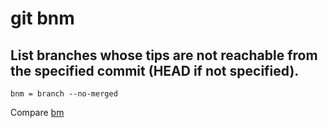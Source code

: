 # git bnm

## List branches whose tips are not reachable from the specified commit (HEAD if not specified).

```gitconfig
bnm = branch --no-merged
```

Compare [bm](git-bm)

